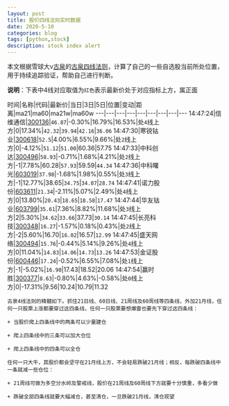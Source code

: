 ```yaml
---
layout: post
title: 股价四线法则实时数据
date: 2020-5-10
categories: blog
tags: [python,stock]
description: stock index alert
---
```



本文根据雪球大v[古泉](https://xueqiu.com/u/7148646888)的[古泉四线法则](https://xueqiu.com/7148646888/130498192)，计算了自己的一些自选股当前所处位置，用于持续追踪验证，帮助自己进行判断。

**说明**：下表中4线对应取值为`红色`表示最新价处于对应指标上方，属正面

时间|名称|代码|最新价|当日|3日|5日|位置|变动|距离|ma21|ma60|ma21w|ma60w
---|---|---|---|---|---|---|---|---
14:47:24|信维通信|[300136](https://xueqiu.com/S/SZ300136)|`46.87`|-0.30%|16.79%|16.53%|处`4`线上方|0|17.34%|`42.32`|`39.94`|`42.16`|`36.06`
14:47:30|寒锐钴业|[300618](https://xueqiu.com/S/SZ300618)|`52.5`|4.00%|6.55%|9.66%|处`2`线上方|0|-4.12%|`51.12`|`51.00`|60.36|57.75
14:47:33|中科创达|[300496](https://xueqiu.com/S/SZ300496)|`58.93`|-0.71%|1.68%|4.21%|处`2`线上方|-1|7.78%|60.28|`57.93`|59.59|`44.34`
14:47:36|中科曙光|[603019](https://xueqiu.com/S/SH603019)|`37.98`|-1.68%|1.98%|0.55%|处`3`线上方|-1|12.77%|38.65|`34.75`|`34.07`|`28.74`
14:47:41|诺力股份|[603611](https://xueqiu.com/S/SH603611)|`21.34`|-2.11%|5.07%|2.49%|处`4`线上方|0|13.80%|`20.43`|`18.65`|`18.58`|`17.47`
14:47:44|华友钴业|[603799](https://xueqiu.com/S/SH603799)|`35.61`|7.36%|8.82%|11.68%|处`3`线上方|2|5.30%|`34.62`|`33.66`|37.73|`30.14`
14:47:45|长亮科技|[300348](https://xueqiu.com/S/SZ300348)|`16.27`|-1.57%|0.18%|0.43%|处`2`线上方|-2|5.60%|16.70|`16.02`|16.57|`12.99`
14:47:45|盛天网络|[300494](https://xueqiu.com/S/SZ300494)|`15.76`|-0.44%|5.14%|9.26%|处`4`线上方|0|11.04%|`14.83`|`14.06`|`14.73`|`13.26`
14:47:53|金证股份|[600446](https://xueqiu.com/S/SH600446)|`17.24`|-0.52%|6.55%|7.08%|处`1`线上方|-1|-5.02%|`16.90`|17.43|18.52|20.06
14:47:54|赢时胜|[300377](https://xueqiu.com/S/SZ300377)|`8.63`|-0.80%|4.63%|-0.58%|处`0`线上方|0|-17.31%|9.56|10.24|10.79|11.32

```
古泉4线法则的精髓如下。抓住21日线、60日线、21周线及60周线等四条线，外加21月线，任何一只股票上涨都要穿过这四条线，任何一只股票要想爆雷也要先下穿过这四条线：

+ 当股价爬上四条线中的两条可以少量建仓

+ 爬上四条线中的三条可以加大仓位

+ 爬上四条线中的四条可以全仓

任何一只大牛，其股价都会坚守在21月线上方，不会轻易跌破21月线；相反，每跌破四条线中一条就减一些仓位：

+ 21周线可做为多空分水岭及警戒线，股价在21周线及60周线下方就要十分慎重，多看少做

+ 跌破全部四条线就要大幅减仓，甚至清仓，一旦跌破21月线，清仓观望
```